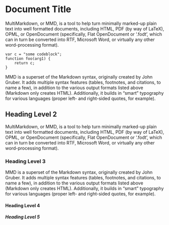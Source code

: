 # Document Title

MultiMarkdown, or MMD, is a tool to help turn minimally marked-up plain text
into well formatted documents, including HTML, PDF (by way of LaTeX), OPML, or
OpenDocument (specifically, Flat OpenDocument or ‘.fodt’, which can in turn be
converted into RTF, Microsoft Word, or virtually any other word-processing
format).

    var c = "some codeblock";
    function foo(arg1) {
        return c;
    }

MMD is a superset of the Markdown syntax, originally created by John Gruber. It
adds multiple syntax features (tables, footnotes, and citations, to name a few),
in addition to the various output formats listed above (Markdown only creates
HTML). Additionally, it builds in “smart” typography for various languages
(proper left- and right-sided quotes, for example).

## Heading Level 2

MultiMarkdown, or MMD, is a tool to help turn minimally marked-up plain text
into well formatted documents, including HTML, PDF (by way of LaTeX), OPML, or
OpenDocument (specifically, Flat OpenDocument or ‘.fodt’, which can in turn be
converted into RTF, Microsoft Word, or virtually any other word-processing
format).

### Heading Level 3

MMD is a superset of the Markdown syntax, originally created by John Gruber. It
adds multiple syntax features (tables, footnotes, and citations, to name a few),
in addition to the various output formats listed above (Markdown only creates
HTML). Additionally, it builds in “smart” typography for various languages
(proper left- and right-sided quotes, for example).

#### Heading Level 4

##### Heading Level 5
